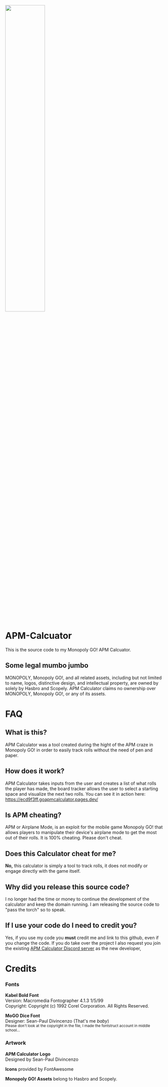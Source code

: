 <image src="https://github.com/seandivincenzo/APM-Calcuator/blob/main/images/logo.png" style="width:50%"></image>

# APM-Calcuator
This is the source code to my Monopoly GO! APM Calcuator.

## Some legal mumbo jumbo
MONOPOLY, Monopoly GO!, and all related assets, including but not limited to name, logos, distinctive design, and intellectual property, are owned by solely by Hasbro and Scopely. APM Calculator claims no ownership over MONOPOLY, Monopoly GO!, or any of its assets.

# FAQ

## What is this?
APM Calculator was a tool created during the hight of the APM craze in Monopoly GO! in order to easily track rolls without the need of pen and paper.

## How does it work?
APM Calculator takes inputs from the user and creates a list of what rolls the player has made, the board tracker allows the user to select a starting space and visualize the next two rolls.
You can see it in action here: https://ecd9f3ff.goapmcalculator.pages.dev/

## Is APM cheating?
APM or Airplane Mode, is an exploit for the mobile game Monopoly GO! that allows players to manipulate their device's airplane mode to get the most out of their rolls. It is 100% cheating. Please don't cheat.

## Does this Calculator cheat for me?
**No,** this calculator is simply a tool to track rolls, it does not modify or engage directly with the game itself.

## Why did you release this source code?
I no longer had the time or money to continue the development of the calculator and keep the domain running. I am releasing the source code to "pass the torch" so to speak.

## If I use your code do I need to credit you?
Yes, if you use my code you **must** credit me and link to this github, even if you change the code. If you do take over the project I also request you join the existing [APM Calculator Discord server](https://discord.com/invite/jPdmaFSAC2) as the new developer, 

# Credits

### Fonts

**Kabel Bold Font**<br />
Version: Macromedia Fontographer 4.1.3 1/5/99<br />
Copyright: Copyright (c) 1992 Corel Corporation. All Rights Reserved.<br />

**MoGO Dice Font**<br />
Designer: Sean-Paul Divincenzo (That's me *baby*)<br />
<sup>Please don't look at the copyright in the file, I made the fontstruct account in middle school...</sup>

### Artwork

**APM Calculator Logo**<br />
Designed by Sean-Paul Divincenzo<br />

**Icons** provided by FontAwesome

**Monopoly GO! Assets** belong to Hasbro and Scopely.
